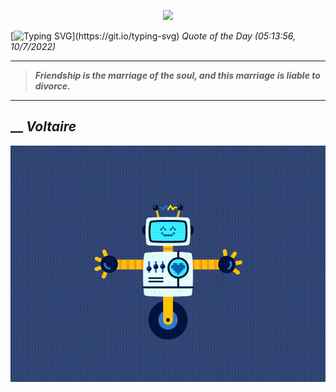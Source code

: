 <p align='center'><img src='https://komarev.com/ghpvc/?username=hungpurdie&label=Total+Vistors&color=brightgreen&style=plastic'></p> 


 [![Typing SVG](https://readme-typing-svg.herokuapp.com?font=Press+Start+2P&color=C2F784&size=35&width=900&height=100&lines=Hello+World%2C+I'm+Hung+!)](https://git.io/typing-svg) 
 _Quote of the Day (05:13:56, 10/7/2022)_
___
>**_Friendship is the marriage of the soul, and this marriage is liable to divorce._**
___
## __ **_Voltaire_** 
<p align="center"><img src="src/assets/images/robot-dancing-dribble.gif"/></p>